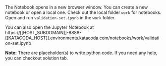 The Notebook opens in a new browser window. You can create a new notebook or open a local one. Check out the local folder `work` for notebooks. Open and run `validation-set.ipynb` in the `work` folder.

You can also open the Jupyter Notebook at https://[[HOST_SUBDOMAIN]]-8888-[[KATACODA_HOST]].environments.katacoda.com/notebooks/work/validation-set.ipynb

**Note:**
There are placeholder(s) to write python code. If you need any help, you can checkout solution tab.